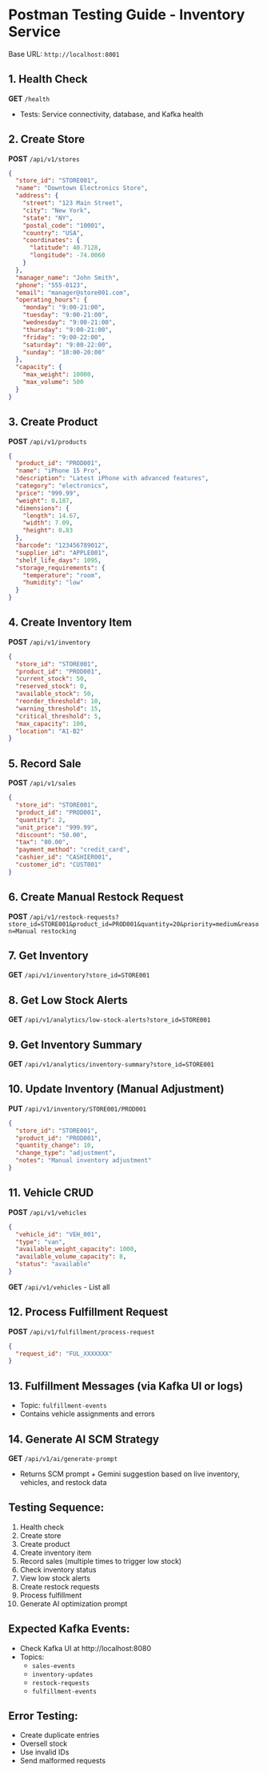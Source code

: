 # Postman Testing Guide - Inventory Service

Base URL: `http://localhost:8001`

## 1. Health Check
**GET** `/health`
- Tests: Service connectivity, database, and Kafka health

## 2. Create Store
**POST** `/api/v1/stores`
```json
{
  "store_id": "STORE001",
  "name": "Downtown Electronics Store",
  "address": {
    "street": "123 Main Street",
    "city": "New York",
    "state": "NY",
    "postal_code": "10001",
    "country": "USA",
    "coordinates": {
      "latitude": 40.7128,
      "longitude": -74.0060
    }
  },
  "manager_name": "John Smith",
  "phone": "555-0123",
  "email": "manager@store001.com",
  "operating_hours": {
    "monday": "9:00-21:00",
    "tuesday": "9:00-21:00",
    "wednesday": "9:00-21:00",
    "thursday": "9:00-21:00",
    "friday": "9:00-22:00",
    "saturday": "9:00-22:00",
    "sunday": "10:00-20:00"
  },
  "capacity": {
    "max_weight": 10000,
    "max_volume": 500
  }
}
```

## 3. Create Product
**POST** `/api/v1/products`
```json
{
  "product_id": "PROD001",
  "name": "iPhone 15 Pro",
  "description": "Latest iPhone with advanced features",
  "category": "electronics",
  "price": "999.99",
  "weight": 0.187,
  "dimensions": {
    "length": 14.67,
    "width": 7.09,
    "height": 0.83
  },
  "barcode": "123456789012",
  "supplier_id": "APPLE001",
  "shelf_life_days": 1095,
  "storage_requirements": {
    "temperature": "room",
    "humidity": "low"
  }
}
```

## 4. Create Inventory Item
**POST** `/api/v1/inventory`
```json
{
  "store_id": "STORE001",
  "product_id": "PROD001",
  "current_stock": 50,
  "reserved_stock": 0,
  "available_stock": 50,
  "reorder_threshold": 10,
  "warning_threshold": 15,
  "critical_threshold": 5,
  "max_capacity": 100,
  "location": "A1-B2"
}
```

## 5. Record Sale
**POST** `/api/v1/sales`
```json
{
  "store_id": "STORE001",
  "product_id": "PROD001",
  "quantity": 2,
  "unit_price": "999.99",
  "discount": "50.00",
  "tax": "80.00",
  "payment_method": "credit_card",
  "cashier_id": "CASHIER001",
  "customer_id": "CUST001"
}
```

## 6. Create Manual Restock Request
**POST** `/api/v1/restock-requests?store_id=STORE001&product_id=PROD001&quantity=20&priority=medium&reason=Manual restocking`

## 7. Get Inventory
**GET** `/api/v1/inventory?store_id=STORE001`

## 8. Get Low Stock Alerts
**GET** `/api/v1/analytics/low-stock-alerts?store_id=STORE001`

## 9. Get Inventory Summary
**GET** `/api/v1/analytics/inventory-summary?store_id=STORE001`

## 10. Update Inventory (Manual Adjustment)
**PUT** `/api/v1/inventory/STORE001/PROD001`
```json
{
  "store_id": "STORE001",
  "product_id": "PROD001",
  "quantity_change": 10,
  "change_type": "adjustment",
  "notes": "Manual inventory adjustment"
}
```

## 11. Vehicle CRUD
**POST** `/api/v1/vehicles`
```json
{
  "vehicle_id": "VEH_001",
  "type": "van",
  "available_weight_capacity": 1000,
  "available_volume_capacity": 8,
  "status": "available"
}
```
**GET** `/api/v1/vehicles` - List all

## 12. Process Fulfillment Request
**POST** `/api/v1/fulfillment/process-request`
```json
{
  "request_id": "FUL_XXXXXXX"
}
```

## 13. Fulfillment Messages (via Kafka UI or logs)
- Topic: `fulfillment-events`
- Contains vehicle assignments and errors

## 14. Generate AI SCM Strategy
**GET** `/api/v1/ai/generate-prompt`
- Returns SCM prompt + Gemini suggestion based on live inventory, vehicles, and restock data

## Testing Sequence:
1. Health check
2. Create store
3. Create product
4. Create inventory item
5. Record sales (multiple times to trigger low stock)
6. Check inventory status
7. View low stock alerts
8. Create restock requests
9. Process fulfillment
10. Generate AI optimization prompt

## Expected Kafka Events:
- Check Kafka UI at http://localhost:8080
- Topics:
  - `sales-events`
  - `inventory-updates`
  - `restock-requests`
  - `fulfillment-events`

## Error Testing:
- Create duplicate entries
- Oversell stock
- Use invalid IDs
- Send malformed requests
